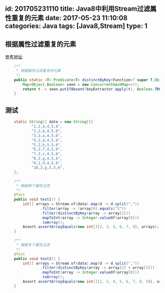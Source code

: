 id: 201705231110
title: Java8中利用Stream过滤属性重复的元素
date: 2017-05-23 11:10:08
categories: Java
tags: [Java8,Stream]
type: 1
---------
## 根据属性过滤重复的元素
[参考地址](http://stackoverflow.com/questions/27870136/java-lambda-stream-distinct-on-arbitrary-key)
```java
    /**
     * 根据属性过滤重复的元素
     */
    public static <T> Predicate<T> distinctByKey(Function<? super T,Object> keyExtractor) {
        Map<Object,Boolean> seen = new ConcurrentHashMap<>();
        return t -> seen.putIfAbsent(keyExtractor.apply(t), Boolean.TRUE) == null;
    }
```

## 测试
```java
    static String[] data = new String[]{
            "1,2,a,4,5,6",
            "2,2,b,4,5,6",
            "3,2,a,4,5,6",
            "4,2,d,4,5,6",
            "5,2,b,5,5,6",
            "6,2,f,4,5,6",
            "7,2,c,4,5,6",
            "8,2,g,4,5,6",
            "9,2,d,4,5,6",
            "10,2,g,5,5,6",
    };

    /**
     * 根据单个属性过滤
     */
    @Test
    public void test1() {
        int[] arrays = Stream.of(data).map(d -> d.split(","))
                .filter(array -> !array[0].equals("1"))
                .filter(distinctByKey(array -> array[2]))
                .mapToInt(array -> Integer.valueOf(array[0]))
                .toArray();
        Assert.assertArrayEquals(new int[]{2, 3, 4, 6, 7, 8}, arrays);
    }

    /**
     * 根据多个属性过滤
     */
    @Test
    public void test2() {
        int[] arrays = Stream.of(data).map(d -> d.split(","))
                .filter(distinctByKey(array -> array[2] + array[3]))
                .mapToInt(array -> Integer.valueOf(array[0]))
                .toArray();
        Assert.assertArrayEquals(new int[]{1, 2, 4, 5, 6, 7, 8, 10}, arrays);
    }
```

